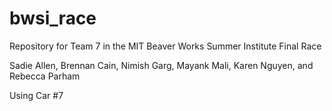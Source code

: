 # bwsi_race
Repository for Team 7 in the MIT Beaver Works Summer Institute Final Race

Sadie Allen, Brennan Cain, Nimish Garg, Mayank Mali, Karen Nguyen, and Rebecca Parham

Using Car #7
